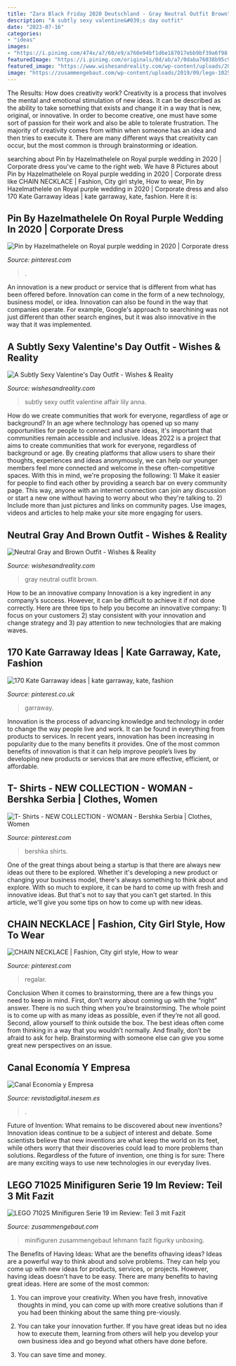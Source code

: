 ```yaml
---
title: "Zara Black Friday 2020 Deutschland - Gray Neutral Outfit Brown"
description: "A subtly sexy valentine&#039;s day outfit"
date: "2023-07-16"
categories:
- "ideas"
images:
- "https://i.pinimg.com/474x/a7/60/e9/a760e94bf1d6e187017ebb9bf39a6f98.jpg"
featuredImage: "https://i.pinimg.com/originals/0d/ab/a7/0daba76038b95c931561400a639337e5.jpg"
featured_image: "https://www.wishesandreality.com/wp-content/uploads/2016/02/SoleSocietyfauxfurstole.jpg"
image: "https://zusammengebaut.com/wp-content/uploads/2019/09/lego-1025-minifiguren-serie-19-komplett-front-2019-zusammengebaut-andres-lehmann-1024x683.jpg"
---
```



The Results: How does creativity work?
Creativity is a process that involves the mental and emotional stimulation of new ideas. It can be described as the ability to take something that exists and change it in a way that is new, original, or innovative. In order to become creative, one must have some sort of passion for their work and also be able to tolerate frustration. The majority of creativity comes from within when someone has an idea and then tries to execute it. There are many different ways that creativity can occur, but the most common is through brainstorming or ideation.

	

		
searching about Pin by Hazelmathelele on Royal purple wedding in 2020 | Corporate dress you've came to the right web. We have 8 Pictures about Pin by Hazelmathelele on Royal purple wedding in 2020 | Corporate dress like CHAIN NECKLACE | Fashion, City girl style, How to wear, Pin by Hazelmathelele on Royal purple wedding in 2020 | Corporate dress and also 170 Kate Garraway ideas | kate garraway, kate, fashion. Here it is:
		
    
## Pin By Hazelmathelele On Royal Purple Wedding In 2020 | Corporate Dress

<img loading=lazy src="https://i.pinimg.com/originals/53/31/73/53317337dd666c1aae0df973a23fbe40.jpg" onerror="this.onerror=null;this.src='https://tse1.mm.bing.net/th?id=OIP.oez_CjKxD0ajf5csxkHzxgHaHa&amp;pid=15.1';" alt="Pin by Hazelmathelele on Royal purple wedding in 2020 | Corporate dress">

_Source: pinterest.com_

>. 

	

An innovation is a new product or service that is different from what has been offered before. Innovation can come in the form of a new technology, business model, or idea. Innovation can also be found in the way that companies operate. For example, Google's approach to searchining was not just different than other search engines, but it was also innovative in the way that it was implemented.

    
## A Subtly Sexy Valentine&#039;s Day Outfit - Wishes &amp; Reality

<img loading=lazy src="https://www.wishesandreality.com/wp-content/uploads/2017/01/the-new-neutrals-camel-and-burgundy-velvet-pumps-playing-with-texture-chloe-drew-dupe-6.jpg" onerror="this.onerror=null;this.src='https://tse3.mm.bing.net/th?id=OIP.JdPxe5Cfv7e6dbvo5NIAyAHaJZ&amp;pid=15.1';" alt="A Subtly Sexy Valentine&#039;s Day Outfit - Wishes &amp; Reality">

_Source: wishesandreality.com_

>subtly sexy outfit valentine affair lily anna. 

	

How do we create communities that work for everyone, regardless of age or background?
In an age where technology has opened up so many opportunities for people to connect and share ideas, it's important that communities remain accessible and inclusive. Ideas 2022 is a project that aims to create communities that work for everyone, regardless of background or age. By creating platforms that allow users to share their thoughts, experiences and ideas anonymously, we can help our younger members feel more connected and welcome in these often-competitive spaces. With this in mind, we're proposing the following: 1) Make it easier for people to find each other by providing a search bar on every community page. This way, anyone with an internet connection can join any discussion or start a new one without having to worry about who they're talking to. 2) Include more than just pictures and links on community pages. Use images, videos and articles to help make your site more engaging for users.

    
## Neutral Gray And Brown Outfit - Wishes &amp; Reality

<img loading=lazy src="https://www.wishesandreality.com/wp-content/uploads/2016/02/SoleSocietyfauxfurstole.jpg" onerror="this.onerror=null;this.src='https://tse1.mm.bing.net/th?id=OIP.4R4w7hLMSAwV3oKKAxef-wHaLH&amp;pid=15.1';" alt="Neutral Gray and Brown Outfit - Wishes &amp; Reality">

_Source: wishesandreality.com_

>gray neutral outfit brown. 

	

How to be an innovative company
Innovation is a key ingredient in any company’s success. However, it can be difficult to achieve it if not done correctly. Here are three tips to help you become an innovative company: 1) focus on your customers 2) stay consistent with your innovation and change strategy and 3) pay attention to new technologies that are making waves.

    
## 170 Kate Garraway Ideas | Kate Garraway, Kate, Fashion

<img loading=lazy src="https://i.pinimg.com/474x/a7/60/e9/a760e94bf1d6e187017ebb9bf39a6f98.jpg" onerror="this.onerror=null;this.src='https://tse1.mm.bing.net/th?id=OIP.3B6L1mFaq805Hm2muD5uWQAAAA&amp;pid=15.1';" alt="170 Kate Garraway ideas | kate garraway, kate, fashion">

_Source: pinterest.co.uk_

>garraway. 

	

Innovation is the process of advancing knowledge and technology in order to change the way people live and work. It can be found in everything from products to services. In recent years, innovation has been increasing in popularity due to the many benefits it provides. One of the most common benefits of innovation is that it can help improve people’s lives by developing new products or services that are more effective, efficient, or affordable.

    
## T- Shirts - NEW COLLECTION - WOMAN - Bershka Serbia | Clothes, Women

<img loading=lazy src="https://i.pinimg.com/originals/0d/ab/a7/0daba76038b95c931561400a639337e5.jpg" onerror="this.onerror=null;this.src='https://tse2.mm.bing.net/th?id=OIP.LTYgHiQRyyZVhEc_Jdv2pwHaJg&amp;pid=15.1';" alt="T- Shirts - NEW COLLECTION - WOMAN - Bershka Serbia | Clothes, Women">

_Source: pinterest.com_

>bershka shirts. 

	

One of the great things about being a startup is that there are always new ideas out there to be explored. Whether it's developing a new product or changing your business model, there's always something to think about and explore. With so much to explore, it can be hard to come up with fresh and innovative ideas. But that's not to say that you can't get started. In this article, we'll give you some tips on how to come up with new ideas.

    
## CHAIN NECKLACE | Fashion, City Girl Style, How To Wear

<img loading=lazy src="https://i.pinimg.com/originals/10/a0/b6/10a0b6f962007596f6db351d7baaa7d2.jpg" onerror="this.onerror=null;this.src='https://tse3.mm.bing.net/th?id=OIP.KbQvIz0GdVgBAVniNt5FrwHaJL&amp;pid=15.1';" alt="CHAIN NECKLACE | Fashion, City girl style, How to wear">

_Source: pinterest.com_

>regalar. 

	

Conclusion
When it comes to brainstorming, there are a few things you need to keep in mind. First, don’t worry about coming up with the “right” answer. There is no such thing when you’re brainstorming. The whole point is to come up with as many ideas as possible, even if they’re not all good. Second, allow yourself to think outside the box. The best ideas often come from thinking in a way that you wouldn’t normally. And finally, don’t be afraid to ask for help. Brainstorming with someone else can give you some great new perspectives on an issue.

    
## Canal Economía Y Empresa

<img loading=lazy src="http://revistadigital.inesem.es/gestion-empresarial/files/2013/09/coche_inesem.jpg" onerror="this.onerror=null;this.src='https://tse4.mm.bing.net/th?id=OIP.ZpCMMrb0i6OkrH6m8DejhQHaE7&amp;pid=15.1';" alt="Canal Economía y Empresa">

_Source: revistadigital.inesem.es_

>. 

	

Future of Invention: What remains to be discovered about new inventions?
Innovation ideas continue to be a subject of interest and debate. Some scientists believe that new inventions are what keep the world on its feet, while others worry that their discoveries could lead to more problems than solutions. Regardless of the future of invention, one thing is for sure: There are many exciting ways to use new technologies in our everyday lives.

    
## LEGO 71025 Minifiguren Serie 19 Im Review: Teil 3 Mit Fazit

<img loading=lazy src="https://zusammengebaut.com/wp-content/uploads/2019/09/lego-1025-minifiguren-serie-19-komplett-front-2019-zusammengebaut-andres-lehmann-1024x683.jpg" onerror="this.onerror=null;this.src='https://tse3.mm.bing.net/th?id=OIP.0BMWG7gi0LR26zxr0HQE-AHaE8&amp;pid=15.1';" alt="LEGO 71025 Minifiguren Serie 19 im Review: Teil 3 mit Fazit">

_Source: zusammengebaut.com_

>minifiguren zusammengebaut lehmann fazit figurky unboxing. 

	

The Benefits of Having Ideas: What are the benefits ofhaving ideas?
Ideas are a powerful way to think about and solve problems. They can help you come up with new ideas for products, services, or projects. However, having ideas doesn't have to be easy. There are many benefits to having great ideas. Here are some of the most common:
1) You can improve your creativity. When you have fresh, innovative thoughts in mind, you can come up with more creative solutions than if you had been thinking about the same thing pre-viously.

2) You can take your innovation further. If you have great ideas but no idea how to execute them, learning from others will help you develop your own business idea and go beyond what others have done before.

3) You can save time and money.

